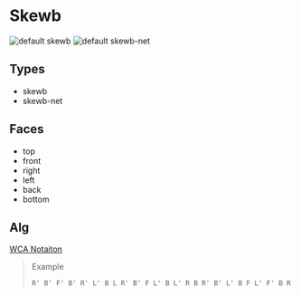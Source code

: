 # Skewb
![default skewb](/img/skewb.png)
![default skewb-net](/img/skewb-net.png)

## Types
  - skewb
  - skewb-net

## Faces
  - top
  - front
  - right
  - left
  - back
  - bottom

## Alg
[WCA Notaiton](https://www.worldcubeassociation.org/regulations/#12h)

> Example
>
> `R' B' F' B' R' L' B L R' B' F L' B L' R B R' B' L' B F L' F' B R`